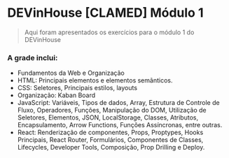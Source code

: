 # DEVinHouse [CLAMED] Módulo 1
> Aqui foram apresentados os exercícios para o módulo 1 do DEVinHouse

### A grade inclui:

* Fundamentos da Web e Organização
* HTML: Principais elementos e elementos semãnticos.
* CSS: Seletores, Principais estilos, layouts
* Organização: Kaban Board
* JavaScript: Variáveis, Tipos de dados, Array, Estrutura de Controle de Fluxo, Operadores, Funções, Manipulação do DOM, Utilização de Seletores, Elementos, JSON, LocalStorage, Classes, Atributos, Encapsulamento, Arrow Functions, Funções Assíncronas, entre outras.
* React: Renderização de componentes, Props, Proptypes, Hooks Principais, React Router, Formulários, Componentes de Classes, Lifecycles, Developer Tools, Composição, Prop Drilling e Deploy.

